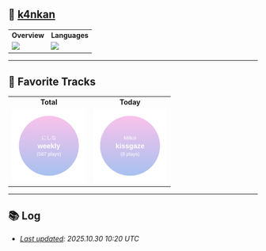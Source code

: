 ## 🫠 [k4nkan](https://kanta.it.com/)

<table>
    <tr>
        <td align="center" style="font-weight:bold">Overview</td>
        <td align="center" style="font-weight:bold">Languages</td>
    </tr>
    <tr>
    <td>
        <a href="https://github.com/k4nkan">
            <img height="150px" src="https://github-readme-stats.vercel.app/api?username=k4nkan&count_private=true&show_icons=true" />
        </a>
    </td>
    <td>
        <a href="https://github.com/k4nkan">
            <img height="150px" src="https://github-readme-stats.vercel.app/api/top-langs/?username=k4nkan&layout=compact" />
        </a>
    </td>
    </tr>
</table>

---

## 🎵 Favorite Tracks

<table>
    <tr>
        <td align="center" style="font-weight:bold">Total</td>
        <td align="center" style="font-weight:bold">Today</td>
    </tr>
    <tr>
    <td align="center">
        <img src="./data/top_track.svg" alt="Top Track" width="150">
    </td>
    <td align="center">
        <img src="./data/today_track.svg" alt="Today's Track" width="150">
    </td>
    </tr>
</table>

---

## 📚 Log

- _[Last updated](https://github.com/k4nkan/k4nkan/actions): 2025.10.30 10:20 UTC_
